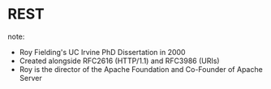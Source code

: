 #  REST

<!-- .slide: data-background="#8EE3C8" -->

note:
- Roy Fielding's UC Irvine PhD Dissertation in 2000
- Created alongside RFC2616 (HTTP/1.1) and RFC3986 (URIs)
- Roy is the director of the Apache Foundation and Co-Founder of Apache Server
